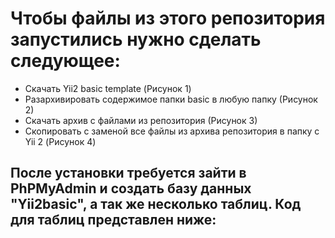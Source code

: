 <h1>Чтобы файлы из этого репозитория запустились нужно сделать следующее:</h1>
<ul>
    <li>Скачать Yii2 basic template (Рисунок 1)</li>
    <li>Разархивировать содержимое папки basic в любую папку (Рисунок 2)</li>
    <li>Скачать архив с файлами из репозитория (Рисунок 3)</li>
    <li>Скопировать с заменой все файлы из архива репозитория в папку с Yii 2 (Рисунок 4)</li>
</ul>

<h2>После установки требуется зайти в PhPMyAdmin и создать базу данных "Yii2basic", а так же несколько таблиц. Код для таблиц представлен ниже:</h2>
